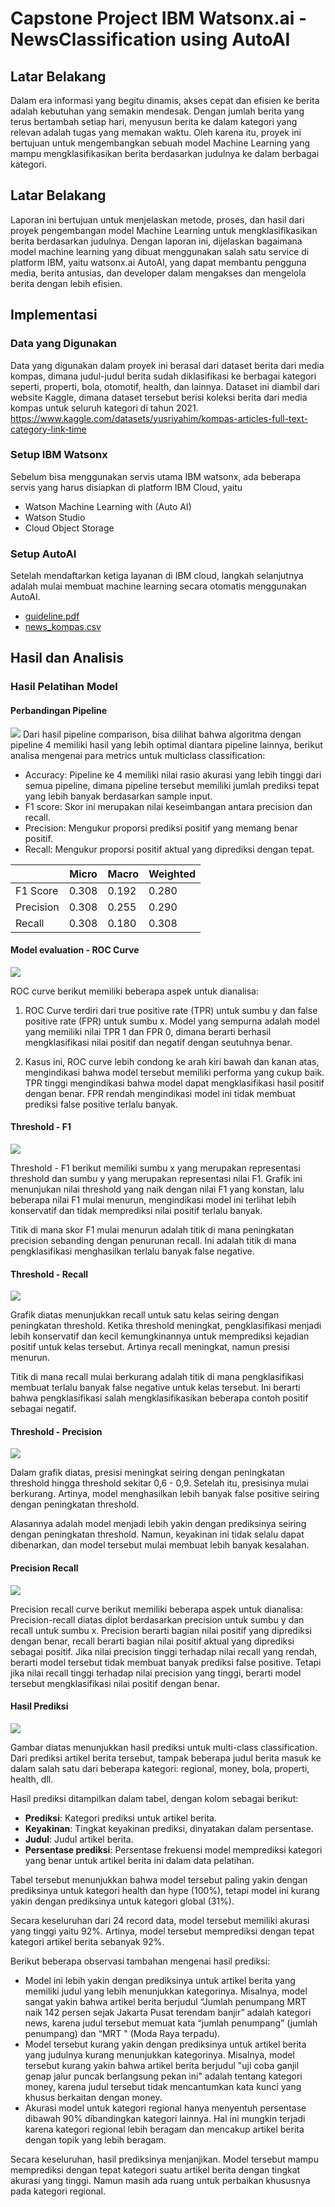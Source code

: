 # Capstone Project IBM Watsonx.ai - NewsClassification using AutoAI

## Latar Belakang
Dalam era informasi yang begitu dinamis, akses cepat dan efisien ke berita adalah kebutuhan yang semakin mendesak. Dengan jumlah berita yang terus bertambah setiap hari, menyusun berita ke dalam kategori yang relevan adalah tugas yang memakan waktu. Oleh karena itu, proyek ini bertujuan untuk mengembangkan sebuah model Machine Learning yang mampu mengklasifikasikan berita berdasarkan judulnya ke dalam berbagai kategori.

## Latar Belakang
Laporan ini bertujuan untuk menjelaskan metode, proses, dan hasil dari proyek pengembangan model Machine Learning untuk mengklasifikasikan berita berdasarkan judulnya. Dengan laporan ini, dijelaskan bagaimana model machine learning yang dibuat menggunakan salah satu service di platform IBM, yaitu watsonx.ai AutoAI, yang dapat membantu pengguna media, berita antusias, dan developer dalam mengakses dan mengelola berita dengan lebih efisien.

## Implementasi

### Data yang Digunakan
Data yang digunakan dalam proyek ini berasal dari dataset berita dari media kompas, dimana judul-judul berita sudah diklasifikasi ke berbagai kategori seperti, properti, bola, otomotif, health, dan lainnya. Dataset ini diambil dari website Kaggle, dimana dataset tersebut berisi koleksi berita dari media kompas untuk seluruh kategori di tahun 2021. https://www.kaggle.com/datasets/yusriyahim/kompas-articles-full-text-category-link-time

### Setup IBM Watsonx
Sebelum bisa menggunakan servis utama IBM watsonx, ada beberapa servis yang harus disiapkan di platform IBM Cloud, yaitu 
- Watson Machine Learning with (Auto AI)
- Watson Studio  
- Cloud Object Storage 

### Setup AutoAI
Setelah mendaftarkan ketiga layanan di IBM cloud, langkah selanjutnya adalah mulai membuat machine learning secara otomatis menggunakan AutoAI.
- [guideline.pdf](https://github.com/nOwenK/NewsClassification-AutoAI/blob/main/IBM%20Watsonx.ai%20-%20guideline.pdf)
- [news_kompas.csv](https://github.com/nOwenK/NewsClassification-AutoAI/blob/main/news_kompas.csv)

## Hasil dan Analisis
### Hasil Pelatihan Model
#### Perbandingan Pipeline
![](https://github.com/nOwenK/NewsClassification-AutoAI/blob/main/images/9.PNG)
Dari hasil pipeline comparison, bisa dilihat bahwa algoritma dengan pipeline 4 memiliki hasil yang lebih optimal diantara pipeline lainnya, berikut analisa mengenai para metrics untuk multiclass classification:
- Accuracy:
Pipeline ke 4 memiliki nilai rasio akurasi yang lebih tinggi dari semua pipeline, dimana pipeline tersebut memiliki jumlah prediksi tepat yang lebih banyak berdasarkan sample input.
- F1 score:
Skor ini merupakan nilai keseimbangan antara precision dan recall.
- Precision:
Mengukur proporsi prediksi positif yang memang benar positif.
- Recall:
Mengukur proporsi positif aktual yang diprediksi dengan tepat.
                    
|               | Micro                    | Macro | Weighted                    |
| ------------- | ------------------------------ | ------------- | ------------------------------ |
| F1 Score      | 0.308       | 0.192     | 0.280       |
| Precision     | 0.308     | 0.255      | 0.290       |
| Recall        | 0.308     | 0.180      | 0.308       |

#### Model evaluation - ROC Curve
![](https://github.com/nOwenK/NewsClassification-AutoAI/blob/main/images/ROC%20curve.jpeg)

ROC curve berikut memiliki beberapa aspek untuk dianalisa:
1. ROC Curve terdiri dari true positive rate (TPR) untuk sumbu y dan false positive rate (FPR) untuk sumbu x. Model yang sempurna adalah model yang memiliki nilai TPR 1 dan FPR 0, dimana berarti berhasil mengklasifikasi nilai positif dan negatif dengan  seutuhnya benar.

2. Kasus ini, ROC curve lebih condong ke arah kiri bawah dan kanan atas, mengindikasi bahwa model tersebut memiliki performa yang cukup baik. TPR tinggi mengindikasi bahwa model dapat mengklasifikasi hasil positif dengan benar. FPR rendah mengindikasi model ini tidak membuat prediksi false positive terlalu banyak.

#### Threshold - F1
![](https://github.com/nOwenK/NewsClassification-AutoAI/blob/main/images/Threshold%20chart%20(2).jpeg)

Threshold - F1 berikut memiliki sumbu x yang merupakan representasi threshold dan sumbu y yang merupakan representasi nilai F1. Grafik ini menunjukan nilai threshold yang naik dengan nilai F1 yang konstan, lalu beberapa nilai F1 mulai menurun, mengindikasi model ini terlihat lebih konservatif dan tidak memprediksi nilai positif terlalu banyak.

Titik di mana skor F1 mulai menurun adalah titik di mana peningkatan precision sebanding dengan penurunan recall. Ini adalah titik di mana pengklasifikasi menghasilkan terlalu banyak false negative.

#### Threshold - Recall
![](https://github.com/nOwenK/NewsClassification-AutoAI/blob/main/images/Threshold%20chart%20(1).jpeg)

Grafik diatas menunjukkan recall untuk satu kelas seiring dengan peningkatan threshold. Ketika threshold meningkat, pengklasifikasi menjadi lebih konservatif dan kecil kemungkinannya untuk memprediksi kejadian positif untuk kelas tersebut. Artinya recall meningkat, namun presisi menurun.

Titik di mana recall mulai berkurang adalah titik di mana pengklasifikasi membuat terlalu banyak false negative untuk kelas tersebut. Ini berarti bahwa pengklasifikasi salah mengklasifikasikan beberapa contoh positif sebagai negatif.

#### Threshold - Precision
![](https://github.com/nOwenK/NewsClassification-AutoAI/blob/main/images/Threshold%20chart.jpeg)

Dalam grafik diatas, presisi meningkat seiring dengan peningkatan threshold hingga threshold sekitar 0,6 - 0,9. Setelah itu, presisinya mulai berkurang. Artinya, model menghasilkan lebih banyak false positive seiring dengan peningkatan threshold.

Alasannya adalah model menjadi lebih yakin dengan prediksinya seiring dengan peningkatan threshold. Namun, keyakinan ini tidak selalu dapat dibenarkan, dan model tersebut mulai membuat lebih banyak kesalahan.

#### Precision Recall
![](https://github.com/nOwenK/NewsClassification-AutoAI/blob/main/images/Precision%20recall%20curve.jpeg)

Precision recall curve berikut memiliki beberapa aspek untuk dianalisa:
Precision-recall diatas diplot berdasarkan precision untuk sumbu y dan recall untuk sumbu x. Precision berarti bagian nilai positif yang diprediksi dengan benar, recall berarti bagian nilai positif aktual yang diprediksi sebagai positif.
Jika nilai precision tinggi terhadap nilai recall yang rendah, berarti model tersebut tidak membuat banyak prediksi false positive. Tetapi jika nilai recall tinggi terhadap nilai precision yang tinggi, berarti model tersebut mengklasifikasi nilai positif dengan benar.

#### Hasil Prediksi
![](https://github.com/nOwenK/NewsClassification-AutoAI/blob/main/images/1.PNG)

Gambar diatas menunjukkan hasil prediksi untuk multi-class classification. Dari prediksi artikel berita tersebut, tampak beberapa judul berita masuk ke dalam salah satu dari beberapa kategori: regional, money, bola, properti, health, dll.

Hasil prediksi ditampilkan dalam tabel, dengan kolom sebagai berikut:

- **Prediksi**: Kategori prediksi untuk artikel berita.
- **Keyakinan**: Tingkat keyakinan prediksi, dinyatakan dalam persentase.
- **Judul**: Judul artikel berita.
- **Persentase prediksi**: Persentase frekuensi model memprediksi kategori yang benar untuk artikel berita ini dalam data pelatihan.

Tabel tersebut menunjukkan bahwa model tersebut paling yakin dengan prediksinya untuk kategori health dan hype (100%), tetapi model ini kurang yakin dengan prediksinya untuk kategori global (31%).

Secara keseluruhan dari 24 record data, model tersebut memiliki akurasi yang tinggi yaitu 92%. Artinya, model tersebut memprediksi dengan tepat kategori artikel berita sebanyak 92%.

Berikut beberapa observasi tambahan mengenai hasil prediksi:

- Model ini lebih yakin dengan prediksinya untuk artikel berita yang memiliki judul yang lebih menunjukkan kategorinya. Misalnya, model sangat yakin bahwa artikel berita berjudul “Jumlah penumpang MRT naik 142 persen sejak Jakarta Pusat terendam banjir” adalah kategori news, karena judul tersebut memuat kata “jumlah penumpang” (jumlah penumpang) dan “MRT " (Moda Raya terpadu).
- Model tersebut kurang yakin dengan prediksinya untuk artikel berita yang judulnya kurang menunjukkan kategorinya. Misalnya, model tersebut kurang yakin bahwa artikel berita berjudul "uji coba ganjil genap jalur puncak berlangsung pekan ini" adalah tentang kategori money, karena judul tersebut tidak mencantumkan kata kunci yang khusus berkaitan dengan money.
- Akurasi model untuk kategori regional hanya menyentuh persentase dibawah 90% dibandingkan kategori lainnya. Hal ini mungkin terjadi karena kategori regional lebih beragam dan mencakup artikel berita dengan topik yang lebih beragam.

Secara keseluruhan, hasil prediksinya menjanjikan. Model tersebut mampu memprediksi dengan tepat kategori suatu artikel berita dengan tingkat akurasi yang tinggi. Namun masih ada ruang untuk perbaikan khususnya pada kategori regional.



